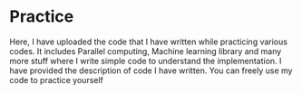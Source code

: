 # Practice
Here, I have uploaded the code that I have written while practicing various codes. It includes Parallel computing, Machine learning library and many more stuff where I write simple code to understand the implementation. I have provided the description of code I have written. You can freely use my code to practice yourself

